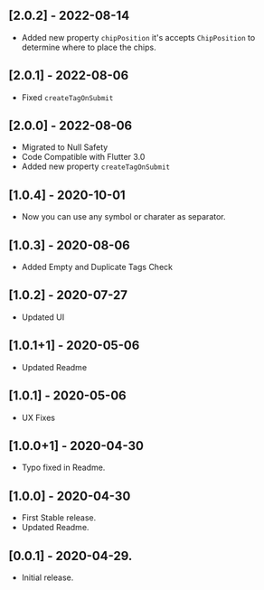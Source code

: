 ## [2.0.2] - 2022-08-14

- Added new property `chipPosition` it's accepts `ChipPosition` to determine where to place the chips.

## [2.0.1] - 2022-08-06

- Fixed `createTagOnSubmit`

## [2.0.0] - 2022-08-06

- Migrated to Null Safety
- Code Compatible with Flutter 3.0
- Added new property `createTagOnSubmit`

## [1.0.4] - 2020-10-01

- Now you can use any symbol or charater as separator.

## [1.0.3] - 2020-08-06

- Added Empty and Duplicate Tags Check

## [1.0.2] - 2020-07-27

- Updated UI

## [1.0.1+1] - 2020-05-06

- Updated Readme

## [1.0.1] - 2020-05-06

- UX Fixes

## [1.0.0+1] - 2020-04-30

- Typo fixed in Readme.

## [1.0.0] - 2020-04-30

- First Stable release.
- Updated Readme.

## [0.0.1] - 2020-04-29.

- Initial release.
